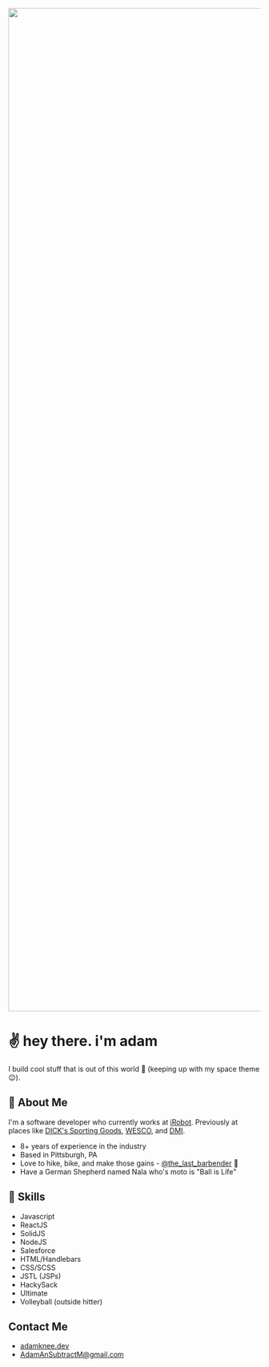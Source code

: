 <p align="center">
  <a href="https://adamknee.dev">
    <img alt="Adam Knee's Logo" src="https://res.cloudinary.com/adamansubtractm/image/upload/r_20/v1662130192/github/logo-w-banner-blue_raujqx.svg" width="2000" />
  </a>
</p>

# ✌️ hey there. i'm adam

I build cool stuff that is out of this world 🚀 (keeping up with my space theme 😉).

## 🚀 About Me

I'm a software developer who currently works at [iRobot](https://www.irobot.com/). Previously at places like [DICK's Sporting Goods](https://www.dickssportinggoods.com/), [WESCO](https://www.wesco.com/), and [DMI](https://dminc.com/).

- 8+ years of experience in the industry
- Based in Pittsburgh, PA
- Love to hike, bike, and make those gains - [@the_last_barbender](https://www.instagram.com/the_last_barbender/) 💪
- Have a German Shepherd named Nala who's moto is "Ball is Life"

## 🥷 Skills

- Javascript
- ReactJS
- SolidJS
- NodeJS
- Salesforce
- HTML/Handlebars
- CSS/SCSS
- JSTL (JSPs)
- HackySack
- Ultimate
- Volleyball (outside hitter)

## Contact Me

- [adamknee.dev](https://adamknee.dev)
- [AdamAnSubtractM@gmail.com](mailto:AdamAnSubtractM@gmail.com)
